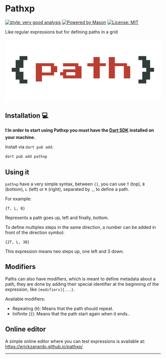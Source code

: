 # Pathxp

[![style: very good analysis][very_good_analysis_badge]][very_good_analysis_link]
[![Powered by Mason](https://img.shields.io/endpoint?url=https%3A%2F%2Ftinyurl.com%2Fmason-badge)](https://github.com/felangel/mason)
[![License: MIT][license_badge]][license_link]

Like regular expressions but for defining paths in a grid

![](./banner.png)

## Installation 💻

**❗ In order to start using Pathxp you must have the [Dart SDK][dart_install_link] installed on your machine.**

Install via `dart pub add`:

```sh
dart pub add pathxp
```

## Using it

`pathxp` have a very simple syntax, between `{}`, you can use `T` (top), `B` (bottom), `L` (left)
or `R` (right), separated by `,`, to define a path.

For example:

```
{T, L, B}
```

Represents a path goes up, left and finally, bottom.

To define multiples steps in the same direction, a number can be added in front of the direction
symbol:

```
{2T, L, 3B}
```

This expression means two steps up, one left and 3 down.

## Modifiers

Paths can also have modifiers, which is meant to define metadata about a path, they are done
by adding their special identifier at the beginning of the expression, like `[modifiers]{...}`.

Available modifiers:
 - Repeating (`R`): Means that the path should repeat.
 - Inifinite (`I`): Means that the path start again when it ends..

## Online editor

A simple online editor where you can test expressions is available at: https://erickzanardo.github.io/pathxp/


---


[dart_install_link]: https://dart.dev/get-dart
[github_actions_link]: https://docs.github.com/en/actions/learn-github-actions
[license_badge]: https://img.shields.io/badge/license-MIT-blue.svg
[license_link]: https://opensource.org/licenses/MIT
[logo_black]: https://raw.githubusercontent.com/VGVentures/very_good_brand/main/styles/README/vgv_logo_black.png#gh-light-mode-only
[logo_white]: https://raw.githubusercontent.com/VGVentures/very_good_brand/main/styles/README/vgv_logo_white.png#gh-dark-mode-only
[mason_link]: https://github.com/felangel/mason
[very_good_analysis_badge]: https://img.shields.io/badge/style-very_good_analysis-B22C89.svg
[very_good_analysis_link]: https://pub.dev/packages/very_good_analysis
[very_good_coverage_link]: https://github.com/marketplace/actions/very-good-coverage
[very_good_ventures_link]: https://verygood.ventures
[very_good_ventures_link_light]: https://verygood.ventures#gh-light-mode-only
[very_good_ventures_link_dark]: https://verygood.ventures#gh-dark-mode-only
[very_good_workflows_link]: https://github.com/VeryGoodOpenSource/very_good_workflows
